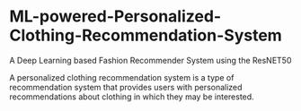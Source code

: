 # ML-powered-Personalized-Clothing-Recommendation-System

A Deep Learning based Fashion Recommender System using the ResNET50

A personalized clothing recommendation system is a type of recommendation system that provides users with personalized recommendations about clothing in which they may be interested.
